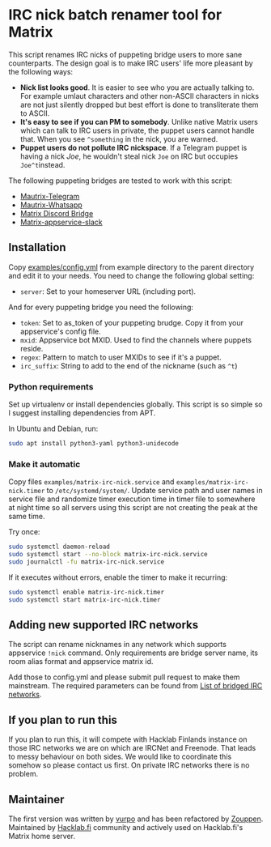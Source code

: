 # IRC nick batch renamer tool for Matrix

This script renames IRC nicks of puppeting bridge users to more sane
counterparts. The design goal is to make IRC users' life more pleasant by
the following ways:

* **Nick list looks good**. It is easier to see who you are actually talking to. For example umlaut characters and other non-ASCII characters in nicks are not just silently dropped but best effort is done to transliterate them to ASCII.
* **It's easy to see if you can PM to somebody**. Unlike native Matrix users which can talk to IRC users in private, the puppet users cannot handle that. When you see `^something` in the nick, you are warned.
* **Puppet users do not pollute IRC nickspace**. If a Telegram puppet is having a nick *Joe*, he wouldn't steal nick `Joe` on IRC but occupies `Joe^t`instead.

The following puppeting bridges are tested to work with this script:
* [Mautrix-Telegram](https://github.com/tulir/mautrix-telegram)
* [Mautrix-Whatsapp](https://github.com/tulir/mautrix-whatsapp)
* [Matrix Discord Bridge](https://github.com/Half-Shot/matrix-appservice-discord)
* [Matrix-appservice-slack](https://github.com/matrix-org/matrix-appservice-slack)

## Installation

Copy [examples/config.yml](examples/config.yml) from example directory
to the parent directory and edit it to your needs. You need to change
the following global setting:

* `server`: Set to your homeserver URL (including port).

And for every puppeting bridge you need the following:

* `token`: Set to as_token of your puppeting brudge. Copy it
  from your appservice's config file.
* `mxid`: Appservice bot MXID. Used to find the channels where puppets reside.
* `regex`: Pattern to match to user MXIDs to see if it's a puppet.
* `irc_suffix`: String to add to the end of the nickname (such as `^t`)

### Python requirements

Set up virtualenv or install dependencies globally. This script is so
simple so I suggest installing dependencies from APT.

In Ubuntu and Debian, run:

```sh
sudo apt install python3-yaml python3-unidecode
```

### Make it automatic

Copy files `examples/matrix-irc-nick.service` and
`examples/matrix-irc-nick.timer` to `/etc/systemd/system/`. Update
service path and user names in service file and randomize timer
execution time in timer file to somewhere at night time so all servers
using this script are not creating the peak at the same time.

Try once:

```sh
sudo systemctl daemon-reload
sudo systemctl start --no-block matrix-irc-nick.service
sudo journalctl -fu matrix-irc-nick.service
```

If it executes without errors, enable the timer to make it recurring:

```sh
sudo systemctl enable matrix-irc-nick.timer
sudo systemctl start matrix-irc-nick.timer
```

## Adding new supported IRC networks

The script can rename nicknames in any network which supports
appservice `!nick` command. Only requirements are bridge server name,
its room alias format and appservice matrix id.

Add those to config.yml and please submit pull request to make them
mainstream. The required parameters can be found from
[List of bridged IRC networks](https://github.com/matrix-org/matrix-appservice-irc/wiki/Bridged-IRC-networks).

## If you plan to run this

If you plan to run this, it will compete with Hacklab Finlands instance
on those IRC networks we are on which are IRCNet and Freenode.
That leads to messy behaviour on both sides. We would
like to coordinate this somehow so please contact us first. On private
IRC networks there is no problem.

## Maintainer

The first version was written by [vurpo](https://github.com/vurpo) and
has been refactored by [Zouppen](https://github.com/zouppen/). Maintained by
[Hacklab.fi](https://hacklab.fi/) community and actively used on
Hacklab.fi's Matrix home server.
